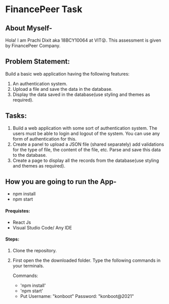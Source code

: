# FinancePeer Task

## About Myself-
 Hola! I am Prachi Dixit aka 18BCY10064 at VIT😜.
 This assessment is given by FinancePeer Company.
 
## Problem Statement:
Build a basic web application having the following features:
1. An authentication system.
2. Upload a file and save the data in the database.
3. Display the data saved in the database(use styling and themes as required).

## Tasks:
1. Build a web application with some sort of authentication system. The users must be able
to login and logout of the system. You can use any form of authentication for this.
2. Create a panel to upload a JSON file (shared separately) add validations for the type of
file, the content of the file, etc. Parse and save this data to the database.
3. Create a page to display all the records from the database(use styling and themes as
required).

## How you are going to run the App-
  - npm install
  - npm start
 
#### Prequistes:
   - React Js
   - Visual Studio Code/ Any IDE

#### Steps:
   1. Clone the repository.
   2. First open the the downloaded folder. Type the following commands in your terminals.
       
       Commands:
        - 'npm install'
        - 'npm start'
        -  Put Username: "konboot"
               Password: "konboot@2021"       


